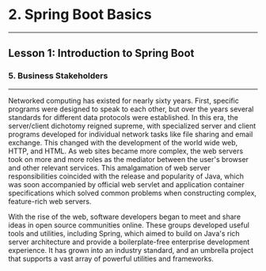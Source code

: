 # 2. Spring Boot Basics 
___

## Lesson 1: Introduction to Spring Boot 

### 5. Business Stakeholders

___

Networked computing has existed for nearly sixty years. First, specific programs were designed to speak to each other, but over the years several standards for different data protocols were established. In this era, the server/client dichotomy reigned supreme, with specialized server and client programs developed for individual network tasks like file sharing and email exchange. This changed with the development of the world wide web, HTTP, and HTML. As web sites became more complex, the web servers took on more and more roles as the mediator between the user's browser and other relevant services. This amalgamation of web server responsibilities coincided with the release and popularity of Java, which was soon accompanied by official web servlet and application container specifications which solved common problems when constructing complex, feature-rich web servers.

With the rise of the web, software developers began to meet and share ideas in open source communities online. These groups developed useful tools and utilities, including Spring, which aimed to build on Java's rich server architecture and provide a boilerplate-free enterprise development experience. It has grown into an industry standard, and an umbrella project that supports a vast array of powerful utilities and frameworks.